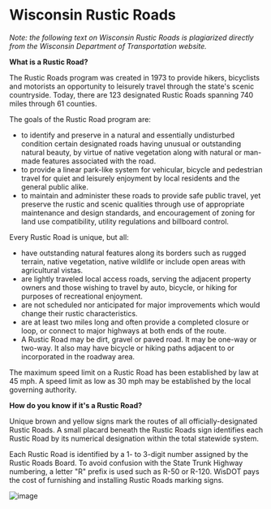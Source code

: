 # Wisconsin Rustic Roads

_Note: the following text on Wisconsin Rustic Roads is plagiarized directly from the Wisconsin Department of Transportation website._

**What is a Rustic Road?**

The Rustic Roads program was created in 1973 to provide hikers, bicyclists and motorists an opportunity to leisurely travel through the state's scenic countryside. Today, there are 123 designated Rustic Roads spanning 740 miles through 61 counties. 

The goals of the Rustic Road program are:

* to identify and preserve in a natural and essentially undisturbed condition certain designated roads having unusual or outstanding natural beauty, by virtue of native vegetation along with natural or man-made features associated with the road.
* to provide a linear park-like system for vehicular, bicycle and pedestrian travel for quiet and leisurely enjoyment by local residents and the general public alike.
* to maintain and administer these roads to provide safe public travel, yet preserve the rustic and scenic qualities through use of appropriate maintenance and design standards, and encouragement of zoning for land use compatibility, utility regulations and billboard control.

Every Rustic Road is unique, but all:

* have outstanding natural features along its borders such as rugged terrain, native vegetation, native wildlife or include open areas with agricultural vistas.
* are lightly traveled local access roads, serving the adjacent property owners and those wishing to travel by auto, bicycle, or hiking for purposes of recreational enjoyment.
* are not scheduled nor anticipated for major improvements which would change their rustic characteristics.
* are at least two miles long and often provide a completed closure or loop, or connect to major highways at both ends of the route.
* A Rustic Road may be dirt, gravel or paved road. It may be one-way or two-way. It also may have bicycle or hiking paths adjacent to or incorporated in the roadway area.

The maximum speed limit on a Rustic Road has been established by law at 45 mph. A speed limit as low as 30 mph may be established by the local governing authority.

**How do you know if it's a Rustic Road?**

Unique brown and yellow signs mark the routes of all officially-designated Rustic Roads. A small placard beneath the Rustic Roads sign identifies each Rustic Road by its numerical designation within the total statewide system.

Each Rustic Road is identified by a 1- to 3-digit number assigned by the Rustic Roads Board. To avoid confusion with the State Trunk Highway numbering, a letter "R" prefix is used such as R-50 or R-120. WisDOT pays the cost of furnishing and installing Rustic Roads marking signs.

![image](https://user-images.githubusercontent.com/3149952/157361530-8963dca5-397e-4b7a-9ee2-9883dbf1ae91.png)
